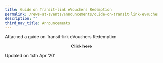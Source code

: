 ```yaml
---
title: Guide on Transit–link eVouchers Redemption
permalink: /news-at-events/announcements/guide-on-transit-link-evouchers-redemption
description: ""
third_nav_title: Announcements
---
```

<p>Attached a guide on&nbsp;Transit-link eVouchers Redemption</p>
<p style="text-align: center;"><strong><a href="/files/SOP%20to%20redeem%20Transitlink%20e-Voucher.pdf" target="_blank" rel="noopener noreferrer" data-icon="" data-fallback="Find out more">Click here</a></strong></p>
<p style="text-align: left;">Updated on 14th Apr '20'</p>